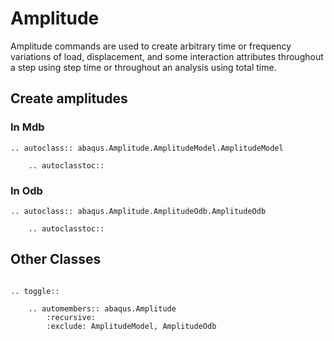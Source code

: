 # Amplitude

Amplitude commands are used to create arbitrary time or frequency variations of load, displacement, and some interaction attributes throughout a step using step time or throughout an analysis using total time.

## Create amplitudes

### In Mdb

```{eval-rst}
.. autoclass:: abaqus.Amplitude.AmplitudeModel.AmplitudeModel

    .. autoclasstoc::

```

### In Odb

```{eval-rst}
.. autoclass:: abaqus.Amplitude.AmplitudeOdb.AmplitudeOdb

    .. autoclasstoc::

```

## Other Classes

```{eval-rst}

.. toggle::

    .. automembers:: abaqus.Amplitude
        :recursive:
        :exclude: AmplitudeModel, AmplitudeOdb
```
